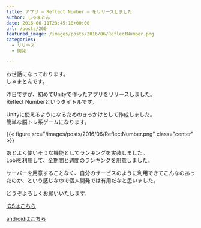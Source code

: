 ```yaml
---
title: アプリ – Reflect Number – をリリースしました
author: しゃまとん
date: 2016-06-11T23:45:18+00:00
url: /posts/200
featured_image: /images/posts/2016/06/ReflectNumber.png
categories:
  - リリース
  - 開発

---
```

お世話になっております。  
しゃまとんです。

昨日ですが、初めてUnityで作ったアプリをリリースしました。  
Reflect Numberというタイトルです。

Unityに使えるようになるためのきっかけとして作成しました。  
簡単な脳トレ系ゲームになります。

{{< figure src="/images/posts/2016/06/ReflectNumber.png" class="center" >}}

あとよく使いそうな機能としてランキングを実装しました。  
Lobiを利用して、全期間と週間のランキングを用意しました。

サーバーを用意することなく、自分のサービスのように利用できてこんなのあったのか、という感じなので個人開発では有用だなと思いました。

どうぞよろしくお願いいたします。

[iOSはこちら](https://itunes.apple.com/jp/app/reflect-number/id1096148296?mt=8)

[androidはこちら](https://play.google.com/store/apps/details?id=com.shamaton.numberliner)